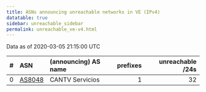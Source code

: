 ```yaml
---
title: ASNs announcing unreachable networks in VE (IPv4)
datatable: true
sidebar: unreachable_sidebar
permalink: unreachable_ve-v4.html
---
```


Data as of 2020-03-05 21:15:00 UTC


<div class="datatable-begin"></div>

|   # | ASN                                  | (announcing) AS name   |   prefixes |   unreachable /24s |
|----:|:-------------------------------------|:-----------------------|-----------:|-------------------:|
|   0 | [AS8048](unreachable_AS8048-v4.html) | CANTV Servicios        |          1 |                 32 |

<div class="datatable-end"></div>